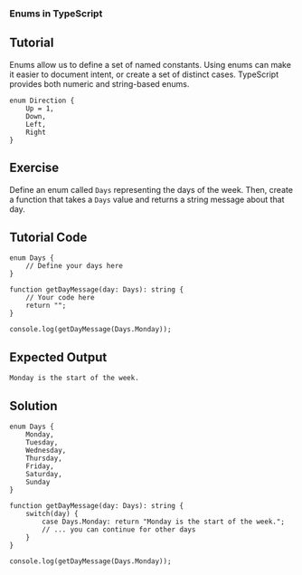 ### Enums in TypeScript

Tutorial
-------
Enums allow us to define a set of named constants. Using enums can make it easier to document intent, or create a set of distinct cases. TypeScript provides both numeric and string-based enums.

    enum Direction {
        Up = 1,
        Down,
        Left,
        Right
    }

Exercise
-------
Define an enum called `Days` representing the days of the week. Then, create a function that takes a `Days` value and returns a string message about that day.

Tutorial Code
-------
    enum Days {
        // Define your days here
    }
    
    function getDayMessage(day: Days): string {
        // Your code here
        return "";
    }

    console.log(getDayMessage(Days.Monday));

Expected Output
-------
    Monday is the start of the week.

Solution
-------
    enum Days {
        Monday,
        Tuesday,
        Wednesday,
        Thursday,
        Friday,
        Saturday,
        Sunday
    }
    
    function getDayMessage(day: Days): string {
        switch(day) {
            case Days.Monday: return "Monday is the start of the week.";
            // ... you can continue for other days
        }
    }

    console.log(getDayMessage(Days.Monday));
